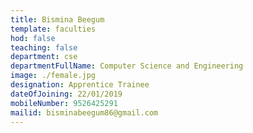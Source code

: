 ```yaml
---
title: Bismina Beegum
template: faculties
hod: false
teaching: false
department: cse
departmentFullName: Computer Science and Engineering
image: ./female.jpg
designation: Apprentice Trainee
dateOfJoining: 22/01/2019
mobileNumber: 9526425291
mailid: bisminabeegum86@gmail.com
---
```

